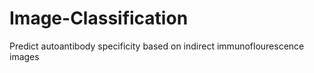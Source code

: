 # Image-Classification
Predict autoantibody specificity based on indirect immunoflourescence images 
